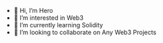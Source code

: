 - 👋 Hi, I’m Hero
- 👀 I’m interested in Web3
- 🌱 I’m currently learning Solidity
- 💞️ I’m looking to collaborate on Any Web3 Projects
<!---
its-hero/its-hero is a ✨ special ✨ repository because its `README.md` (this file) appears on your GitHub profile.
You can click the Preview link to take a look at your changes.
--->

